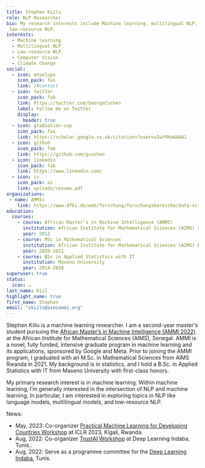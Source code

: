 ```yaml
---
title: Stephen Kiilu
role: NLP Researcher
bio: My research interests include Machine learning, multilingual NLP, and
 low-resource NLP.
interests:
  - Machine learning
  - Multilingual NLP
  - Low-resource NLP
  - Computer Vision
  - Climate Change
social:
  - icon: envelope
    icon_pack: fas
    link: /#contact
  - icon: twitter
    icon_pack: fab
    link: https://twitter.com/GeorgeCushen
    label: Follow me on Twitter
    display:
      header: true
  - icon: graduation-cap
    icon_pack: fas
    link: https://scholar.google.co.uk/citations?user=sIwtMXoAAAAJ
  - icon: github
    icon_pack: fab
    link: https://github.com/gcushen
  - icon: linkedin
    icon_pack: fab
    link: https://www.linkedin.com/
  - icon: cv
    icon_pack: ai
    link: uploads/resume.pdf
organizations: 
 - name: AMMIs
    link: https://www.dfki.de/web/forschung/forschungsbereiche/data-science-und-ihre-anwendungen/mitarbeiter-dsa
education:
  courses:
    - course: African Master’s in Machine Intelligence (AMMI)
      institution: African Institute for Mathematical Sciences (AIMS) Senegal.
      year: 2012
    - course: MSc in Mathematical Sciences
      institution: African Institute for Mathematical Sciences (AIMS) Rwanda.
      year: 2020-2021
    - course: BSc in Applied Statistics with IT
      institution: Maseno University
      year: 2014-2018
superuser: true
status:
  icon: ☕️
last_name: Kiil
highlight_name: true
first_name: Stephen
email: "skiilu@aimsammi.org"
---
```

Stephen Kiilu is a machine learning researcher. I am a second-year master's student pursuing the [African Master’s in Machine Intelligence (AMMI 2022)](https://aimsammi.org/) at the African Institute for Mathematical Sciences (AIMS), Senegal. AMMI is a novel, fully funded, intensive graduate program in machine learning and its applications, sponsored by Google and Meta. Prior to joining the AMMI program, I graduated with an M.Sc. in Mathematical Sciences from AIMS Rwanda in 2021. My background is in statistics, and I hold a B.Sc. in Applied Statistics with IT from Maseno University with first-class honors.

My primary research interest is in machine learning. Within machine learning, I’m generally interested in the intersection of NLP and machine learning. In particular, I am interested in exploring topics in NLP like language models, multilingual models, and low-resource NLP.

News:

  - May, 2023: Co-organizer [Practical Machine Learning for Developing Countries Workshop](https://pml4dc.github.io/iclr2023/) at ICLR 2023, Kigali, Rwanda. 
  - Aug, 2022: Co-organizer [TrustAI Workshop](https://trustaideepindaba.github.io/) at Deep Learning Indaba, Tunis..
  - Aug, 2022: Serve as a programme committee for the [Deep Learning Indaba](https://deeplearningindaba.com/2022/indaba/organisers/), Tunis.
<!--   - Jun, 2021: CO-Organizer of Women in Machine Learning and Data Science Khartoum Chapter[(WIMLDS-Khartoum)](http://wimlds.org/about-the-khartoum-team/), Sudan. -->
<!--   - Nov, 2020: Machine Learning Consultant at Central Bureau of Statistics (CBS) , Train employers of CBS on ML basics and how to us ML to improve business performance. -->
<!--   - Dec, 2019: Volunteer at Women in Machine Learning workshop(WiML) , NeurIPS 2019.  -->
